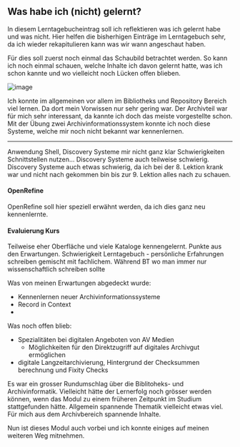 ## Was habe ich (nicht) gelernt?

In diesem Lerntagebucheintrag soll ich reflektieren was ich gelernt habe und was nicht. Hier helfen die bisherhigen Einträge im Lerntagebuch sehr, da ich wieder rekapitulieren kann was wir wann angeschaut haben.

Für dies soll zuerst noch einmal das Schaubild betrachtet werden. So kann ich noch einmal schauen, welche Inhalte ich davon gelernt hatte, was ich schon kannte und wo vielleicht noch Lücken offen blieben.

![image](https://github.com/blaettmartin/Lerntagebuch_BAIN/assets/90840517/73ce5e3d-f7f0-4a61-9620-91a4b0c85648)


Ich konnte im allgemeinen vor allem im Bibliotheks und Repository Bereich viel lernen. Da dort mein Vorwissen nur sehr gering war. Der Archivteil war für mich sehr interessant, da kannte ich doch das meiste vorgestellte schon. Mit der Übung zwei Archivinformationssystem konnte ich noch diese Systeme, welche mir noch nicht bekannt war kennenlernen.

______________________________________
 Anwendung Shell, Discovery Systeme mir nicht ganz klar
 Schwierigkeiten Schnittstellen nutzen... Discovery Systeme auch teilweise schwierig. Discovery Systeme auch etwas schwierig, da ich bei der 8. Lektion krank war und nicht nach gekommen bin bis zur 9. Lektion alles nach zu schauen.

#### OpenRefine
OpenRefine soll hier speziell erwähnt werden, da ich dies ganz neu kennenlernte.

#### Evaluierung Kurs
Teilweise eher Oberfläche und viele Kataloge kennengelernt.
Punkte aus den Erwartungen. Schwierigkeit Lerntagebuch - persönliche Erfahrungen schreiben gemischt mit fachlichem. Während BT wo man immer nur wissenschaftlich schreiben sollte

Was von meinen Erwartungen abgedeckt wurde: 
- Kennenlernen neuer Archivinformationssysteme
- Record in Context
- 


Was noch offen blieb:
- Spezialitäten bei digitalen Angeboten von AV Medien
  - Möglichkeiten für den Direktzugriff auf digitales Archivgut ermöglichen 
- digitale Langzeitarchivierung, Hintergrund der Checksummen berechnung und Fixity Checks

Es war ein grosser Rundumschlag über die Biblitoheks- und Archivinformatik. Vielleicht hätte der Lernerfolg noch grösser werden können, wenn das Modul zu einem früheren Zeitpunkt im Studium stattgefunden hätte. Allgemein spannende Thematik vielleicht etwas viel. Für mich aus dem Archivbereich spannende Inhalte.

Nun ist dieses Modul auch vorbei und ich konnte einiges auf meinen weiteren Weg mitnehmen.
